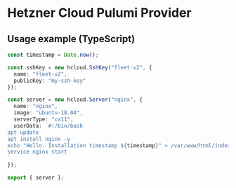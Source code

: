 # Hetzner Cloud Pulumi Provider

## Usage example (TypeScript)

```typescript
const timestamp = Date.now();

const sshKey = new hcloud.SshKey("fleet-v2", {
  name: "fleet-v2",
  publicKey: "my-ssh-key"
});

const server = new hcloud.Server("nginx", {
  name: "nginx",
  image: "ubuntu-18.04",
  serverType: "cx11",
  userData: `#!/bin/bash
apt update
apt install nginx -y
echo "Hello. Installation timestamp ${timestamp}" > /var/www/html/index.html
service nginx start
`
});

export { server };
```
